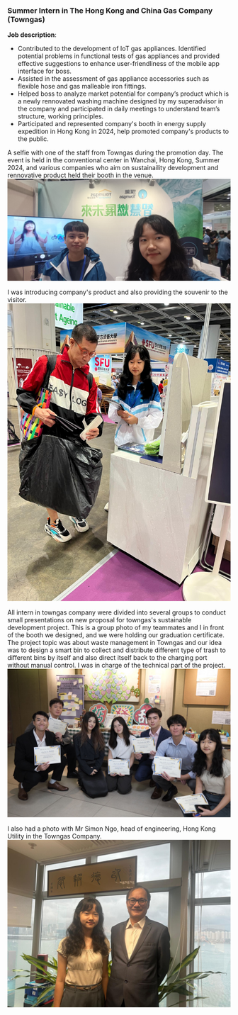 ### Summer Intern in The Hong Kong and China Gas Company (Towngas)

**Job description**:
- Contributed to the development of IoT gas appliances. Identified potential problems in functional tests of gas appliances and provided effective suggestions to enhance user-friendliness of the mobile app interface for boss.
- Assisted in the assessment of gas appliance accessories such as flexible hose and gas malleable iron fittings.
- Helped boss to analyze market potential for company’s product which is a newly rennovated washing machine designed by my superadvisor in the company and participated in daily meetings to understand team’s structure, working principles.
- Participated and represented company's booth in energy supply expedition in Hong Kong in 2024, help promoted company's products to the public.


A selfie with one of the staff from Towngas during the promotion day. The event is held in the conventional center in Wanchai, Hong Kong, Summer 2024, and various companies who aim on sustainaility development and rennovative product held their booth in the venue.
![Towngas Promotion Booth](https://github.com/Leilazehui/Leilazehui.github.io/blob/main/Assets/towngas-promotion.jpg)

I was introducing company's product and also providing the souvenir to the visitor.
![Towngas Booth Helper](https://github.com/Leilazehui/Leilazehui.github.io/blob/main/Assets/Towngas_Booth_Helper.jpg)

All intern in towngas company were divided into several groups to conduct small presentations on new proposal for towngas's sustainable development project. This is a group photo of my teammates and I in front of the booth we designed, and we were holding our graduation certificate. The project topic was about waste management in Towngas and our idea was to design a smart bin to collect and distribute different type of trash to different bins by itself and also direct itself back to the charging port without manual control. I was in charge of the technical part of the project.
![Graduation Certificate](https://github.com/Leilazehui/Leilazehui.github.io/blob/main/Assets/A_group_photo_with_intern_project_teammates.jpg)

I also had a photo with Mr Simon Ngo, head of engineering, Hong Kong Utility in the Towngas Company.
![Photo with Mr Ngo](https://github.com/Leilazehui/Leilazehui.github.io/blob/main/Assets/Photo_with_Mr%20Ngo_Head_Engineering_Hong_Kong_Utility.jpg)
